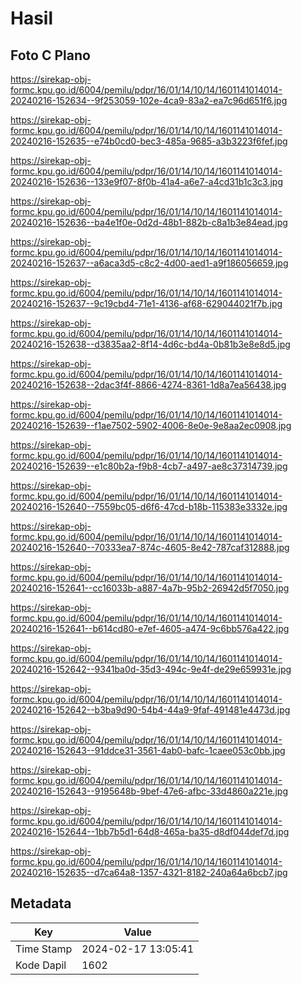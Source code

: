 # Hasil

## Foto C Plano

https://sirekap-obj-formc.kpu.go.id/6004/pemilu/pdpr/16/01/14/10/14/1601141014014-20240216-152634--9f253059-102e-4ca9-83a2-ea7c96d651f6.jpg

https://sirekap-obj-formc.kpu.go.id/6004/pemilu/pdpr/16/01/14/10/14/1601141014014-20240216-152635--e74b0cd0-bec3-485a-9685-a3b3223f6fef.jpg

https://sirekap-obj-formc.kpu.go.id/6004/pemilu/pdpr/16/01/14/10/14/1601141014014-20240216-152636--133e9f07-8f0b-41a4-a6e7-a4cd31b1c3c3.jpg

https://sirekap-obj-formc.kpu.go.id/6004/pemilu/pdpr/16/01/14/10/14/1601141014014-20240216-152636--ba4e1f0e-0d2d-48b1-882b-c8a1b3e84ead.jpg

https://sirekap-obj-formc.kpu.go.id/6004/pemilu/pdpr/16/01/14/10/14/1601141014014-20240216-152637--a6aca3d5-c8c2-4d00-aed1-a9f186056659.jpg

https://sirekap-obj-formc.kpu.go.id/6004/pemilu/pdpr/16/01/14/10/14/1601141014014-20240216-152637--9c19cbd4-71e1-4136-af68-629044021f7b.jpg

https://sirekap-obj-formc.kpu.go.id/6004/pemilu/pdpr/16/01/14/10/14/1601141014014-20240216-152638--d3835aa2-8f14-4d6c-bd4a-0b81b3e8e8d5.jpg

https://sirekap-obj-formc.kpu.go.id/6004/pemilu/pdpr/16/01/14/10/14/1601141014014-20240216-152638--2dac3f4f-8866-4274-8361-1d8a7ea56438.jpg

https://sirekap-obj-formc.kpu.go.id/6004/pemilu/pdpr/16/01/14/10/14/1601141014014-20240216-152639--f1ae7502-5902-4006-8e0e-9e8aa2ec0908.jpg

https://sirekap-obj-formc.kpu.go.id/6004/pemilu/pdpr/16/01/14/10/14/1601141014014-20240216-152639--e1c80b2a-f9b8-4cb7-a497-ae8c37314739.jpg

https://sirekap-obj-formc.kpu.go.id/6004/pemilu/pdpr/16/01/14/10/14/1601141014014-20240216-152640--7559bc05-d6f6-47cd-b18b-115383e3332e.jpg

https://sirekap-obj-formc.kpu.go.id/6004/pemilu/pdpr/16/01/14/10/14/1601141014014-20240216-152640--70333ea7-874c-4605-8e42-787caf312888.jpg

https://sirekap-obj-formc.kpu.go.id/6004/pemilu/pdpr/16/01/14/10/14/1601141014014-20240216-152641--cc16033b-a887-4a7b-95b2-26942d5f7050.jpg

https://sirekap-obj-formc.kpu.go.id/6004/pemilu/pdpr/16/01/14/10/14/1601141014014-20240216-152641--b614cd80-e7ef-4605-a474-9c6bb576a422.jpg

https://sirekap-obj-formc.kpu.go.id/6004/pemilu/pdpr/16/01/14/10/14/1601141014014-20240216-152642--9341ba0d-35d3-494c-9e4f-de29e659931e.jpg

https://sirekap-obj-formc.kpu.go.id/6004/pemilu/pdpr/16/01/14/10/14/1601141014014-20240216-152642--b3ba9d90-54b4-44a9-9faf-491481e4473d.jpg

https://sirekap-obj-formc.kpu.go.id/6004/pemilu/pdpr/16/01/14/10/14/1601141014014-20240216-152643--91ddce31-3561-4ab0-bafc-1caee053c0bb.jpg

https://sirekap-obj-formc.kpu.go.id/6004/pemilu/pdpr/16/01/14/10/14/1601141014014-20240216-152643--9195648b-9bef-47e6-afbc-33d4860a221e.jpg

https://sirekap-obj-formc.kpu.go.id/6004/pemilu/pdpr/16/01/14/10/14/1601141014014-20240216-152644--1bb7b5d1-64d8-465a-ba35-d8df044def7d.jpg

https://sirekap-obj-formc.kpu.go.id/6004/pemilu/pdpr/16/01/14/10/14/1601141014014-20240216-152635--d7ca64a8-1357-4321-8182-240a64a6bcb7.jpg


## Metadata

| Key        | Value               |
| ---------- | ------------------- |
| Time Stamp | 2024-02-17 13:05:41 |
| Kode Dapil | 1602                |



